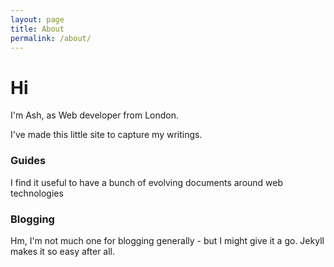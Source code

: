 ```yaml
---
layout: page
title: About
permalink: /about/
---
```


# Hi

I'm Ash, as Web developer from London.

I've made this little site to capture my writings.

### Guides

I find it useful to have a bunch of evolving documents around web technologies

### Blogging

Hm, I'm not much one for blogging generally - but I might give it a go. Jekyll makes it so easy after all.
